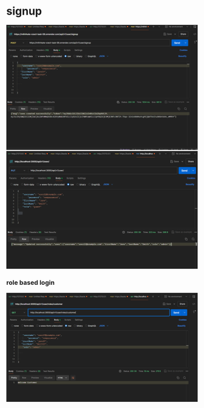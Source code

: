  # signup 
![alt text](image-2.png)
![alt text](image.png)

### role based login
![alt text](image-1.png)
